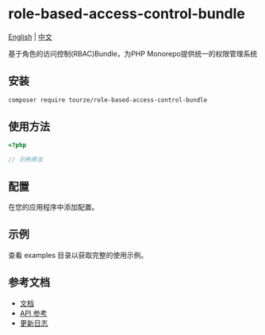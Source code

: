 # role-based-access-control-bundle

[English](README.md) | [中文](README.zh-CN.md)

基于角色的访问控制(RBAC)Bundle，为PHP Monorepo提供统一的权限管理系统

## 安装

```bash
composer require tourze/role-based-access-control-bundle
```

## 使用方法

```php
<?php

// 示例用法
```

## 配置

在您的应用程序中添加配置。

## 示例

查看 examples 目录以获取完整的使用示例。

## 参考文档

- [文档](docs/)
- [API 参考](docs/api.md)
- [更新日志](CHANGELOG.md)
